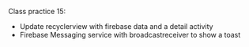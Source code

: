 Class practice 15:

- Update recyclerview with firebase data and a detail activity
- Firebase Messaging service with broadcastreceiver to show a toast
